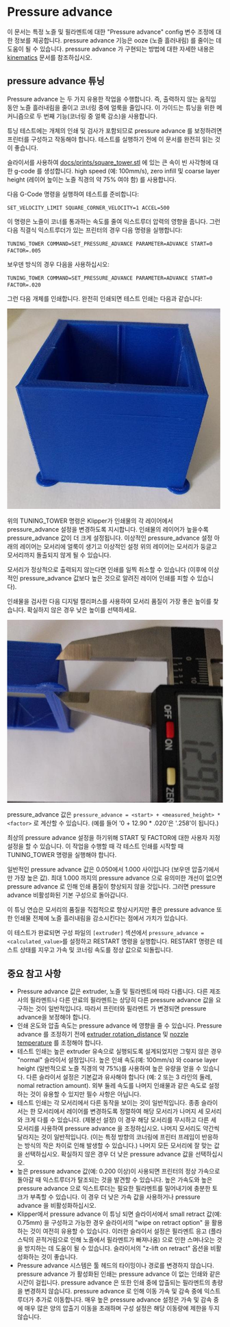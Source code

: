 # Pressure advance

이 문서는 특정 노즐 및 필라멘트에 대한 "Pressure advance" config 변수 조정에 대한 정보를 제공합니다. pressure advance 기능은 ooze (노즐 흘러내림) 를 줄이는 데 도움이 될 수 있습니다. pressure advance 가 구현되는 방법에 대한 자세한 내용은 [kinematics](Kinematics.md) 문서를 참조하십시오.

## pressure advance 튜닝

Pressure advance 는 두 가지 유용한 작업을 수행합니다. 즉, 출력하지 않는 움직임 동안 노즐 흘러내림을 줄이고 코너링 중에 얼룩을 줄입니다. 이 가이드는 튜닝을 위한 메커니즘으로 두 번째 기능(코너링 중 얼룩 감소)을 사용합니다.

튜닝 테스트에는 개체의 인쇄 및 검사가 포함되므로 pressure advance 를 보정하려면 프린터를 구성하고 작동해야 합니다. 테스트를 실행하기 전에 이 문서를 완전히 읽는 것이 좋습니다.

슬라이서를 사용하여 [docs/prints/square_tower.stl](prints/square_tower.stl) 에 있는 큰 속이 빈 사각형에 대한 g-code 를 생성합니다. high speed (예: 100mm/s), zero infill 및 coarse layer height (레이어 높이는 노즐 직경의 약 75% 여야 함) 를 사용합니다.

다음 G-Code 명령을 실행하여 테스트를 준비합니다:

```
SET_VELOCITY_LIMIT SQUARE_CORNER_VELOCITY=1 ACCEL=500
```

이 명령은 노즐이 코너를 통과하는 속도를 줄여 익스트루더 압력의 영향을 줍니다. 그런 다음 직결식 익스트루더가 있는 프린터의 경우 다음 명령을 실행합니다:

```
TUNING_TOWER COMMAND=SET_PRESSURE_ADVANCE PARAMETER=ADVANCE START=0 FACTOR=.005
```

보우덴 방식의 경우 다음을 사용하십시오:

```
TUNING_TOWER COMMAND=SET_PRESSURE_ADVANCE PARAMETER=ADVANCE START=0 FACTOR=.020
```

그런 다음 개체를 인쇄합니다. 완전히 인쇄되면 테스트 인쇄는 다음과 같습니다:

![tuning_tower](img/tuning_tower.jpg)

위의 TUNING_TOWER 명령은 Klipper가 인쇄물의 각 레이어에서 pressure_advance 설정을 변경하도록 지시합니다. 인쇄물의 레이어가 높을수록 pressure_advance 값이 더 크게 설정됩니다. 이상적인 pressure_advance 설정 아래의 레이어는 모서리에 얼룩이 생기고 이상적인 설정 위의 레이어는 모서리가 둥글고 모서리까지 돌출되지 않게 될 수 있습니다.

모서리가 정상적으로 출력되지 않는다면 인쇄를 일찍 취소할 수 있습니다 (이후에 이상적인 pressure_advance 값보다 높은 것으로 알려진 레이어 인쇄를 피할 수 있습니다).

인쇄물을 검사한 다음 디지털 캘리퍼스를 사용하여 모서리 품질이 가장 좋은 높이를 찾습니다. 확실하지 않은 경우 낮은 높이를 선택하세요.

![tune_pa](img/tune_pa.jpg)

pressure_advance 값은 `pressure_advance = <start> + <measured_height> * <factor>` 로 계산할 수 있습니다. (예를 들어 '0 + 12.90 * .020'은 '.258'이 됩니다.)

최상의 pressure advance 설정을 하기위해 START 및 FACTOR에 대한 사용자 지정 설정을 할 수 있습니다. 이 작업을 수행할 때 각 테스트 인쇄를 시작할 때 TUNING_TOWER 명령을 실행해야 합니다.

일반적인 pressure advance 값은 0.050에서 1.000 사이입니다 (보우덴 압출기에서만 가장 높은 값). 최대 1.000 까지의 pressure advance 으로 유의미한 개선이 없으면 pressure advance 로 인해 인쇄 품질이 향상되지 않을 것입니다. 그러면 pressure advance 비활성화된 기본 구성으로 돌아갑니다.

이 튜닝 연습은 모서리의 품질을 직접적으로 향상시키지만 좋은 pressure advance 또한 인쇄물 전체에 노즐 흘러내림을 감소시킨다는 점에서 가치가 있습니다.

이 테스트가 완료되면 구성 파일의 `[extruder]` 섹션에서 `pressure_advance = <calculated_value>`를 설정하고 RESTART 명령을 실행합니다. RESTART 명령은 테스트 상태를 지우고 가속 및 코너링 속도를 정상 값으로 되돌립니다.

## 중요 참고 사항

* Pressure advance 값은 extruder, 노즐 및 필라멘트에 따라 다릅니다. 다른 제조사의 필라멘트나 다른 안료의 필라멘트는 상당히 다른 pressure advance 값을 요구하는 것이 일반적입니다. 따라서 프린터와 필라멘트 가 변경되면 pressure advance을 보정해야 합니다.
* 인쇄 온도와 압출 속도는 pressure advance 에 영향을 줄 수 있습니다. Pressure advance 를 조정하기 전에 [extruder rotation_distance](Rotation_Distance.md#calibrating-rotation_distance-on-extruders) 및 [nozzle temperature](http://reprap.org/wiki/Triffid_Hunter%27s_Calibration_Guide#Nozzle_Temperature) 를 조정해야 합니다.
* 테스트 인쇄는 높은 extruder 유속으로 실행되도록 설계되었지만 그렇지 않은 경우 "normal" 슬라이서 설정입니다. 높은 인쇄 속도(예: 100mm/s) 와 coarse layer height (일반적으로 노즐 직경의 약 75%)를 사용하여 높은 유량을 얻을 수 있습니다. 다른 슬라이서 설정은 기본값과 유사해야 합니다 (예: 2 또는 3 라인의 둘레, nomal retraction amount). 외부 둘레 속도를 나머지 인쇄물과 같은 속도로 설정하는 것이 유용할 수 있지만 필수 사항은 아닙니다.
* 테스트 인쇄는 각 모서리에서 다른 동작을 보이는 것이 일반적입니다. 종종 슬라이서는 한 모서리에서 레이어를 변경하도록 정렬하여 해당 모서리가 나머지 세 모서리와 크게 다를 수 있습니다. (제봉선 설정) 이 경우 해당 모서리를 무시하고 다른 세 모서리를 사용하여 pressure advance 을 조정하십시오. 나머지 모서리도 약간씩 달라지는 것이 일반적입니다. (이는 특정 방향의 코너링에 프린터 프레임이 반응하는 방식의 작은 차이로 인해 발생할 수 있습니다.) 나머지 모든 모서리에 잘 맞는 값을 선택하십시오. 확실하지 않은 경우 더 낮은 pressure advance 값을 선택하십시오.
* 높은 pressure advance 값(예: 0.200 이상)이 사용되면 프린터의 정상 가속으로 돌아갈 때 익스트루더가 탈조되는 것을 발견할 수 있습니다. 높은 가속도와 높은 pressure advance 으로 익스트루더는 필요한 필라멘트를 밀어내기에 충분한 토크가 부족할 수 있습니다. 이 경우 더 낮은 가속 값을 사용하거나 pressure advance 을 비활성화하십시오.
* Klipper에서 pressure advance 이 튜닝 되면 슬라이서에서 small retract 값(예: 0.75mm) 을 구성하고 가능한 경우 슬라이서의 "wipe on retract option" 을 활용하는 것이 여전히 유용할 수 있습니다. 이러한 슬라이서 설정은 필라멘트 응고 (플라스틱의 끈적거림으로 인해 노즐에서 필라멘트가 빠져나옴) 으로 인한 스며나오는 것을 방지하는 데 도움이 될 수 있습니다. 슬라이서의 "z-lift on retract" 옵션을 비활성화하는 것이 좋습니다.
* Pressure advance 시스템은 툴 헤드의 타이밍이나 경로를 변경하지 않습니다. pressure advance 가 활성화된 인쇄는 pressure advance 이 없는 인쇄와 같은 시간이 걸립니다. pressure advance 은 또한 인쇄 중에 압출되는 필라멘트의 총량을 변경하지 않습니다. pressure advance 로 인해 이동 가속 및 감속 중에 익스트루더가 추가로 이동합니다. 매우 높은 pressure advance 설정은 가속 및 감속 중에 매우 많은 양의 압출기 이동을 초래하며 구성 설정은 해당 이동량에 제한을 두지 않습니다.
